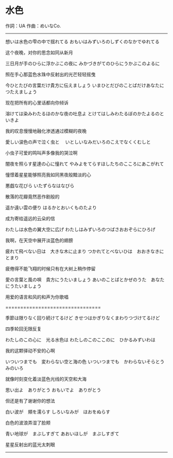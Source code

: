 #  水色
作詞：UA
作曲：めいなCo.

___

想いは水色の雫の中で揺れてる
おもいはみずいろのしずくのなかでゆれてる

这个夜晚，对你的思念如同从新月

三日月が手のひらに浮かぶこの夜に
みかづきがてのひらにうかぶこのよるに

照在手心那蓝色水珠中反射出的光芒轻轻摇曳

今ひとたびの言葉だけ貴方に伝えましょう
いまひとだびのことばだけあなたにつたえましょう

现在把所有的心里话都向你倾诉

溶けては染みわたるほのかな夜の吐息よ
とけてはしみわたるぼのかたよるのといきよ

我的叹息慢慢地融化渗透通过模糊的夜晚

愛しい涙色の声で泣く虫と　
いとしいなみだいろのこえでなくくむしと

小虫子可爱的鸣叫声多像我的哭泣啊

闇夜を照らす星達の心に憧れて
やみよをてらすほしたちのこころにあこがれて

憧憬着星星能够照亮我如同黑夜般黯淡的心

悪戯な花びら
いたずらなはなびら

散落的花瓣竟然恶作剧般的

遥か遠い雲の便り
はるかとおいくものたより

成为寄给遥远的云朵的信

わたしは水色の翼大空に広げ
わたしはみずいろのつばさおおぞらにひろげ

我啊，在天空中展开淡蓝色的翅膀

疲れて飛べない日は　大きな木に止まり
つかれてとべないひは　おおきなきにとまり

疲倦得不能飞翔的时候只有在大树上稍作停留

愛の言葉と風の唄　貴方にうたいましょう
あいのことばとかぜのうた　あなたにうたいましょう

用爱的语言和风的和声为你歌唱

================================

季節は限りなく回り続けてるけど
きせつはかぎりなくまわりつづけてるけど

四季轮回无限反复

わたしのこの心に　光る水色は
わたしのこのここのに　ひかるみずいわは

我的这颗驿动不安的心啊

いついつまでも　変わらない空と海の色
いついつまでも　かわらないそらとうみのいろ

就像时刻变化着淡蓝色光线的天空和大海

思い出よ　ありがとう
おもいでよ　ありがとう

但还是有了谢谢你的想法

白い波が　頬を濡らす
しろいなみが　ほおをぬらす

白色的波浪弄湿了脸颊

青い地球が　まぶしすぎて
あおいほしが　まぶしすぎて

星星反射出的蓝光太刺眼

___

